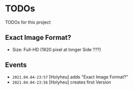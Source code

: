 # TODOs

TODOs for this project

## Exact Image Format?

- Size: Full-HD (1920 pixel at longer Side ???)

## Events

- ```2021.04.04-23:57``` [Holyheu] adds "Exact Image Format?"
- ```2021.04.04-23:56``` [Holyheu] creates first Version
